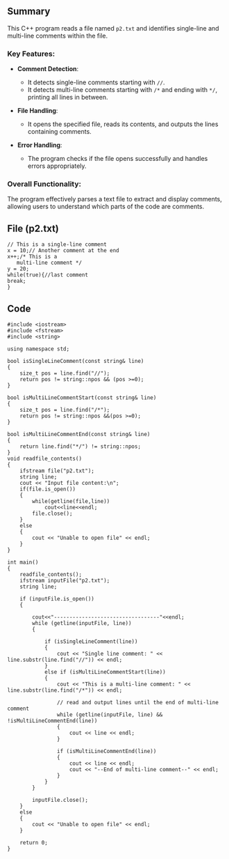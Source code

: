 ## Summary
This C++ program reads a file named `p2.txt` and identifies single-line and multi-line comments within the file. 

### Key Features:
- **Comment Detection**: 
  - It detects single-line comments starting with `//`.
  - It detects multi-line comments starting with `/*` and ending with `*/`, printing all lines in between.
  
- **File Handling**: 
  - It opens the specified file, reads its contents, and outputs the lines containing comments.

- **Error Handling**: 
  - The program checks if the file opens successfully and handles errors appropriately.

### Overall Functionality:
The program effectively parses a text file to extract and display comments, allowing users to understand which parts of the code are comments.
## File (p2.txt)

```
// This is a single-line comment
x = 10;// Another comment at the end
x++;/* This is a
   multi-line comment */
y = 20;
while(true){//last comment
break;
}
```
## Code

```
#include <iostream>
#include <fstream>
#include <string>

using namespace std;

bool isSingleLineComment(const string& line)
{
    size_t pos = line.find("//");
    return pos != string::npos && (pos >=0);
}

bool isMultiLineCommentStart(const string& line)
{
    size_t pos = line.find("/*");
    return pos != string::npos &&(pos >=0);
}

bool isMultiLineCommentEnd(const string& line)
{
    return line.find("*/") != string::npos;
}
void readfile_contents()
{
    ifstream file("p2.txt");
    string line;
    cout << "Input file content:\n";
    if(file.is_open())
    {
        while(getline(file,line))
            cout<<line<<endl;
        file.close();
    }
    else
    {
        cout << "Unable to open file" << endl;
    }
}

int main()
{
    readfile_contents();
    ifstream inputFile("p2.txt");
    string line;

    if (inputFile.is_open())
    {

        cout<<"----------------------------------"<<endl;
        while (getline(inputFile, line))
        {

            if (isSingleLineComment(line))
            {
                cout << "Single line comment: " << line.substr(line.find("//")) << endl;
            }
            else if (isMultiLineCommentStart(line))
            {
                cout << "This is a multi-line comment: " << line.substr(line.find("/*")) << endl;

                // read and output lines until the end of multi-line comment
                while (getline(inputFile, line) && !isMultiLineCommentEnd(line))
                {
                    cout << line << endl;
                }

                if (isMultiLineCommentEnd(line))
                {
                    cout << line << endl;
                    cout << "--End of multi-line comment--" << endl;
                }
            }
        }

        inputFile.close();
    }
    else
    {
        cout << "Unable to open file" << endl;
    }

    return 0;
}
```
